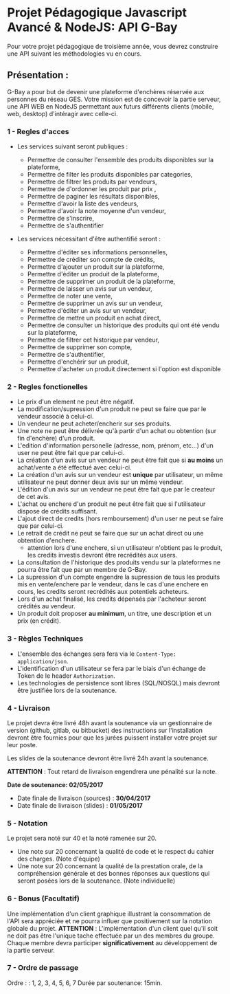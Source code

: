 # Projet Pédagogique Javascript Avancé & NodeJS: API G-Bay

Pour votre projet pédagogique de troisième année, vous devrez construire une API suivant les méthodologies vu en cours.

## Présentation : 

G-Bay a pour but de devenir une plateforme d'enchères réservée aux personnes du réseau GES. Votre mission est de concevoir la partie serveur, une API WEB en NodeJS permettant aux futurs différents clients (mobile, web, desktop) d'intéragir avec celle-ci.

 
### 1 - Regles d'acces
- Les services suivant seront publiques : 
     - Permettre de consulter l'ensemble des produits disponibles sur la plateforme,
     - Permettre de filter les produits disponibles par categories,
     - Permettre de filtrer les produits par vendeurs,
     - Permettre de d'ordonner les produit par prix ,
     - Permettre de paginer les résultats disponibles,
     - Permettre d'avoir la liste des vendeurs,
     - Permettre d'avoir la note moyenne d'un vendeur,
     - Permettre de s'inscrire,
     - Permettre de s'authentifier
    
- Les services nécessitant d'être authentifié seront :
     - Permettre d'éditer ses informations personnelles,
     - Permettre de créditer son compte de crédits,
     - Permettre d'ajouter un produit sur la plateforme,
     - Permettre d'éditer un produit de la plateforme,
     - Permettre de supprimer un produit de la plateforme,
     - Permettre de laisser un avis sur un vendeur,
     - Permettre de noter une vente,
     - Permettre de supprimer un avis sur un vendeur,
     - Permettre d'éditer un avis sur un vendeur,
     - Permettre de mettre un produit en achat direct,
     - Permettre de consulter un historique des produits qui ont été vendu sur la plateforme,
     - Permettre de filtrer cet historique par vendeur,
     - Permettre de supprimer son compte,
     - Permettre de s'authentifier,
     - Permettre d'enchérir sur un produit,
     - Permettre d'acheter un produit directement si l'option est disponible
    
    


### 2 - Regles fonctionelles
- Le prix d'un element ne peut être négatif.
- La modification/supression d'un produit ne peut se faire que par le vendeur associé à celui-ci.
- Un vendeur ne peut acheter/encherir sur ses produits.
- Une note ne peut être délivrée qu'à partir d'un achat ou obtention (sur fin d'enchère) d'un produit.
- L'edition d'information personelle (adresse, nom, prénom, etc...) d'un user ne peut être fait que par celui-ci.
- La création d'un avis sur un vendeur ne peut être fait que si **au moins** un achat/vente a été effectué avec celui-ci.
- La création d'un avis sur un vendeur est **unique** par utilisateur, un même utilisateur ne peut donner deux avis sur un même vendeur.
- L'édition d'un avis sur un vendeur ne peut être fait que par le createur de cet avis.
- L'achat ou enchere d'un produit ne peut être fait que si l'utilisateur dispose de crédits suffisant.
- L'ajout direct de credits (hors remboursement) d'un user ne peut se faire que par celui-ci.
- Le retrait de crédit ne peut se faire que sur un achat direct ou une obtention d'enchere.
    - attention lors d'une enchere, si un utilisateur n'obtient pas le produit, les credits investis devront être recrédités aux users.
- La consultation de l'historique des produits vendu sur la plateformes ne pourra être fait que par un membre de G-Bay.
- La supression d'un compte engendre la supression de tous les produits mis en vente/enchere par le vendeur, dans le cas d'une enchere en cours, les credits seront recrédités aux potentiels acheteurs.
- Lors d'un achat finalisé, les credits dépensés par l'acheteur seront crédités au vendeur.
- Un produit doit proposer **au minimum**, un titre, une description et un prix (en crédit).

### 3 - Règles Techniques
- L'ensemble des échanges sera fera via le `Content-Type: application/json`.
- L'identification d'un utilisateur se fera par le biais d'un échange de Token de le header `Authorization`.
- Les technologies de persistence sont libres (SQL/NOSQL) mais devront être justifiée lors de la soutenance.

### 4 - Livraison
Le projet devra être livré 48h avant la soutenance via un gestionnaire de version (github, gitlab, ou bitbucket) des instructions sur l'installation devront être fournies pour que les jurées puissent installer votre projet sur leur poste.

Les slides de la soutenance devront être livré 24h avant la soutenance.

**ATTENTION** : Tout retard de livraison engendrera une pénalité sur la note.

**Date de soutenance: 02/05/2017**  
- Date finale de livraison (sources) : **30/04/2017**  
- Date finale de livraison (slides)  : **01/05/2017**

### 5 - Notation 
Le projet sera noté sur 40 et la noté ramenée sur 20.

 - Une note sur 20 concernant la qualité de code et le respect du cahier des charges. (Note d'équipe)
 - Une note sur 20 concernant la qualité de la prestation orale, de la compréhension générale et des bonnes réponses aux questions qui seront posées lors de la soutenance. (Note individuelle)
 
### 6 - Bonus (Facultatif)
Une implémentation d'un client graphique illustrant la consommation de l'API sera appréciée et ne pourra influer que positivement sur la notation globale du projet. 
 **ATTENTION** : L'implémentation d'un client quel qu'il soit ne doit pas être l'unique tache effectuée par un des membres du groupe. Chaque membre devra participer **significativement** au développement de la partie serveur.


### 7 - Ordre de passage
 Ordre :  : 1, 2, 3, 4, 5, 6, 7
 Durée par soutenance: 15min.
